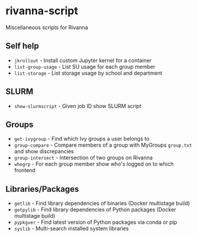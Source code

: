 # rivanna-script
Miscellaneous scripts for Rivanna

## Self help
- `jkrollout` - Install custom Jupyter kernel for a container
- `list-group-usage` - List SU usage for each group member
- `list-storage` - List storage usage by school and department

## SLURM
- `show-slurmscript` - Given job ID show SLURM script

## Groups
- `get-ivygroup` - Find which Ivy groups a user belongs to
- `group-compare` - Compare members of a group with MyGroups `group.txt` and show discrepancies
- `group-intersect` - Intersection of two groups on Rivanna
- `whogrp` - For each group member show who's logged on to which frontend

## Libraries/Packages
- `getlib` - Find library dependencies of binaries (Docker multistage build)
- `getpylib` - Find library dependencies of Python packages (Docker multistage build)
- `pypkgver` - Find latest version of Python packages via conda or pip
- `syslib` - Multi-search installed system libraries
